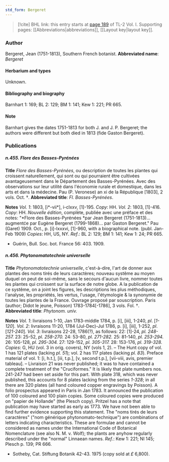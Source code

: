 ```yaml
---
std_form: Bergeret
---
```


> [!cite] BHL link: this entry starts at [page 189](https://www.biodiversitylibrary.org/page/33120320) of TL-2 Vol. I.
> Supporting pages: [[Abbreviations|abbreviations]], [[Layout key|layout key]].

### Author

Bergeret, Jean (1751-1813), Southern French botanist. 
**Abbreviated name**: *Bergeret*

#### Herbarium and types

Unknown.

#### Bibliography and biography

Barnhart 1: 169; BL 2: 129; BM 1: 141; Kew 1: 221; PR 665.

#### Note

Barnhart gives the dates 1751-1813 for both J. and J. P. Bergeret; the authors were different but both died in 1813 (fide Gaston Bergeret).

### Publications

##### n.455. Flore des Basses-Pyrénées

**Title**
*Flore des Basses-Pyrénées*, ou description de toutes les plantes qui croissent naturellement, qui sont ou qui pourraient être cultivées avantageusement dans le Département des Basses-Pyrénées. Avec des observations sur leur utilité dans l'économie rurale et domestique, dans les arts et dans la médecine. Pau (P. Veronese) an xi de la République \[1803\], 2 vols. Oct. †.
**Abbreviated title**: *Fl. Basses-Pyrénées*.

**Notes**
*Vol. 1*: 1803, \[i\*-vii\*\], i-clxxv, \[1\]-195. *Copy*: HH.
*Vol. 2*: 1803, \[1\]-416. *Copy*: HH.
*Nouvelle édition*, complète, publiée avec une préface et des notes: "*Flore des Basses-Pyrénées *par Jean Bergeret (1751-1813)... augmentće par Eugène Bergeret (1799-1868)... par Gaston Bergeret." Pau (Garet) 1909. Oct., p. \[i\]-lxxxvi, \[1\]-960, with a biographical note. (publ. Jan-Feb 1909) *Copies*: HH, US, NY.
*Ref*.: BL 2: 129; BM 1: 141; Kew 1: 24; PR 665.
- Guérin, Bull. Soc. bot. France 56: 403. 1909.

##### n.456. Phytonomatotechnie universelle

**Title**
*Phytonomatotechnie universelle*, c'est-à-dire, l'art de donner aux plantes des noms tirés de leurs caractères; nouveau systême au moyen duquel on peut de soi-même, sans le secours d'aucun livre, nommer toutes les plantes qui croissent sur la surface de notre globe. A la publication de ce systême, on a joint les figures, les descriptions les plus méthodiques, l'analyse, les propriétés, les vertus, l'usage, l'étymologie & la synonymie de toutes les plantes de la France. Ouvrage proposé par souscription. Paris (author; Didot le jeune, Poisson) 1783-1784\[-1786\], 3 vols. Fol. †.
**Abbreviated title**: *Phytonom. univ.*

**Notes**
*Vol. 1*: livraisons 1-10, Jan 1783-middle 1784, p. \[i\], \[iii\], 1-240, *pl*. \[*1-120*\].
*Vol. 2*: livraisons 11-20, 1784 (Jul-Dec)-Jul 1786, p. \[i\], \[iii\], 1-252, *pl*. \[*121-240*\].
*Vol. 3*: livraisons 22-28, 1786(?), as follows:
22: \[1\]-24, *pl. 248-257.*
23: 25-52, *pl. 258-270.*
24: 53-80, *pl. 271-282.*
25: 81-140, *pl. 253-294.*
26: 105-128, *pl. 295-304.*
27: 129-152, *pl. 305-317.*
28: 153-176, *pl. 319-328.*
*Copies*: G, HU (vol. 3 in orig. covers), NY (vols 1, 2). – The Hunt copy of vol. 1 has 121 plates (lacking *pl. 51*); vol. 2 has 117 plates (lacking *pl. 83*). Preface material of vol. 1: \[i, h.t.\], \[iii, t.p.\], \[v, second t.p.\], \[vii-viii, avis, premier tableau\]. – Livraison 21 was never published; it was to have contained a complete treatment of the "Cruciformes." It is likely that plate numbers nos. 241-247 had been set aside for this part. With plate 318, which was never published, this accounts for 8 plates lacking from the series *1-328*; in all there are 320 plates (all hand coloured copper engravings by Poisson).
A folio prospectus appeared in Paris in Jan 1783. It announced the publication of 100 coloured and 100 plain copies. Some coloured copies were produced on "papier de Hollande" (the Plesch copy).
Pritzel has a note that publication may have started as early as 1773. We have not been able to find further evidence supporting this statement.
The "noms tirés de leurs caractères" ("nom générique phytonomato-technique") are combinations of letters indicating characteristics. These are formulae and cannot be considered as names under the International Code of Botanical Nomenclature (see also N. M. v. Wolf); the plants are anyhow regularly described under the "normal" Linnaean names.
*Ref*.: Kew 1: 221; NI 145; Plesch p. 139; PR 666.
- Sotheby, Cat. Stiftung Botanik 42-43. 1975 (copy sold at *£* 6,800).

